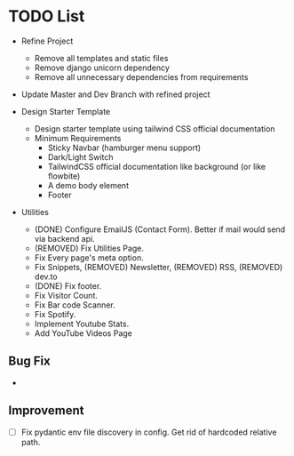 # TODO List

- Refine Project

  - Remove all templates and static files
  - Remove django unicorn dependency
  - Remove all unnecessary dependencies from requirements

- Update Master and Dev Branch with refined project

- Design Starter Template

  - Design starter template using tailwind CSS official documentation
  - Minimum Requirements
    - Sticky Navbar (hamburger menu support)
    - Dark/Light Switch
    - TailwindCSS official documentation like background (or like flowbite)
    - A demo body element
    - Footer

- Utilities

  - (DONE) Configure EmailJS (Contact Form). Better if mail would send via backend api.
  - (REMOVED) Fix Utilities Page.
  - Fix Every page's meta option.
  - Fix Snippets, (REMOVED) Newsletter, (REMOVED) RSS, (REMOVED) dev.to
  - (DONE) Fix footer.
  - Fix Visitor Count.
  - Fix Bar code Scanner.
  - Fix Spotify.
  - Implement Youtube Stats.
  - Add YouTube Videos Page

## Bug Fix

-

## Improvement

- [ ] Fix pydantic env file discovery in config. Get rid of hardcoded relative path.
